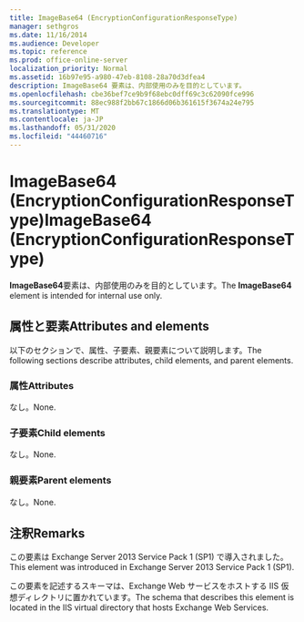 ```yaml
---
title: ImageBase64 (EncryptionConfigurationResponseType)
manager: sethgros
ms.date: 11/16/2014
ms.audience: Developer
ms.topic: reference
ms.prod: office-online-server
localization_priority: Normal
ms.assetid: 16b97e95-a980-47eb-8108-28a70d3dfea4
description: ImageBase64 要素は、内部使用のみを目的としています。
ms.openlocfilehash: cbe36bef7ce9b9f68ebc0dff69c3c62090fce996
ms.sourcegitcommit: 88ec988f2bb67c1866d06b361615f3674a24e795
ms.translationtype: MT
ms.contentlocale: ja-JP
ms.lasthandoff: 05/31/2020
ms.locfileid: "44460716"
---
```

# <a name="imagebase64-encryptionconfigurationresponsetype"></a><span data-ttu-id="d769c-103">ImageBase64 (EncryptionConfigurationResponseType)</span><span class="sxs-lookup"><span data-stu-id="d769c-103">ImageBase64 (EncryptionConfigurationResponseType)</span></span>

<span data-ttu-id="d769c-104">**ImageBase64**要素は、内部使用のみを目的としています。</span><span class="sxs-lookup"><span data-stu-id="d769c-104">The **ImageBase64** element is intended for internal use only.</span></span> 

## <a name="attributes-and-elements"></a><span data-ttu-id="d769c-105">属性と要素</span><span class="sxs-lookup"><span data-stu-id="d769c-105">Attributes and elements</span></span>

<span data-ttu-id="d769c-106">以下のセクションで、属性、子要素、親要素について説明します。</span><span class="sxs-lookup"><span data-stu-id="d769c-106">The following sections describe attributes, child elements, and parent elements.</span></span>
  
### <a name="attributes"></a><span data-ttu-id="d769c-107">属性</span><span class="sxs-lookup"><span data-stu-id="d769c-107">Attributes</span></span>

<span data-ttu-id="d769c-108">なし。</span><span class="sxs-lookup"><span data-stu-id="d769c-108">None.</span></span>
  
### <a name="child-elements"></a><span data-ttu-id="d769c-109">子要素</span><span class="sxs-lookup"><span data-stu-id="d769c-109">Child elements</span></span>

<span data-ttu-id="d769c-110">なし。</span><span class="sxs-lookup"><span data-stu-id="d769c-110">None.</span></span>
  
### <a name="parent-elements"></a><span data-ttu-id="d769c-111">親要素</span><span class="sxs-lookup"><span data-stu-id="d769c-111">Parent elements</span></span>

<span data-ttu-id="d769c-112">なし。</span><span class="sxs-lookup"><span data-stu-id="d769c-112">None.</span></span>
  
## <a name="remarks"></a><span data-ttu-id="d769c-113">注釈</span><span class="sxs-lookup"><span data-stu-id="d769c-113">Remarks</span></span>

<span data-ttu-id="d769c-114">この要素は Exchange Server 2013 Service Pack 1 (SP1) で導入されました。</span><span class="sxs-lookup"><span data-stu-id="d769c-114">This element was introduced in Exchange Server 2013 Service Pack 1 (SP1).</span></span>
  
<span data-ttu-id="d769c-115">この要素を記述するスキーマは、Exchange Web サービスをホストする IIS 仮想ディレクトリに置かれています。</span><span class="sxs-lookup"><span data-stu-id="d769c-115">The schema that describes this element is located in the IIS virtual directory that hosts Exchange Web Services.</span></span>
  

